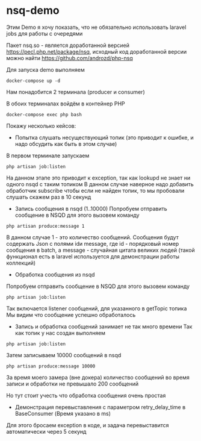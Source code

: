 # nsq-demo

Этим Demo я хочу показать, что не обязательно использовать laravel jobs для работы 
с очередями

Пакет nsq.so - является доработанной версией https://pecl.php.net/package/nsq, 
исходный код доработанной версии можно найти https://github.com/androzd/php-nsq

Для запуска demo выполняем 

```shell script
docker-compose up -d
```

Нам понадобится 2 терминала (producer и consumer)

В обоих терминалах войдём в контейнер PHP

```shell script
docker-compose exec php bash
```

Покажу несколько кейсов:

- Попытка слушать несуществующий топик (это приводит к ошибке, и надо обсудить как быть в этом случае)

В первом терминале запускаем 
```shell script
php artisan job:listen
```

На данном этапе это приводит к exception, так как lookupd не знает ни одного nsqd с таким топиком
В данном случае наверное надо добавить обработчик subscribe чтобы если не найден топик, 
то мы пробовали слушать скажем раз в 10 секунд

- Запись сообщения в nsqd (1..10000)
Попробуем отправить сообщение в NSQD для этого вызовем команду
```shell script
php artisan produce:message 1
```

В данном случае 1 - это количество сообщений. 
Сообщения будут содержать Json с полями idи message, 
где id - порядковый номер сообщения в batch, 
а message - случайная цитата великих людей (такой функционал есть в laravel используется для демонстрации работы коллекций)


- Обработка сообщения из nsqd

Попробуем отправить сообщение в NSQD для этого вызовем команду
```shell script
php artisan job:listen
```

Так включается listener сообщений, для указанного в getTopic топика
Мы видим что сообщение успешно обработалось

- Запись и обработка сообщений занимает не так много времени
Так как топик у нас создан выполняем

```shell script
php artisan job:listen
```

Затем записываем 10000 сообщений в nsqd
```shell script
php artisan produce:message 10000
```

За время моего замера (вне докера) количество сообщений во время записи и обработки не превышало 200 сообщений

Но тут стоит учесть что обработка сообщения очень простая

- Демонстрация перевыставления с параметром retry_delay_time в BaseConsumer (Время указано в ms)

Для этого бросаем exception в коде, и задача перевыставится автоматически через 5 секунд
 
